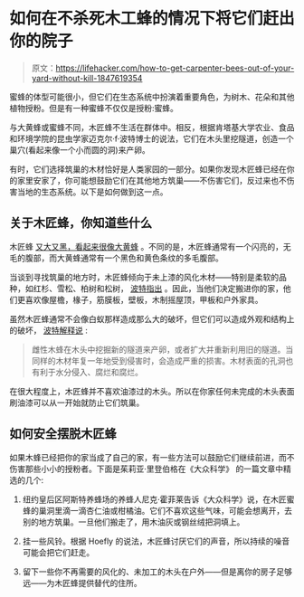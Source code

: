 # 如何在不杀死木工蜂的情况下将它们赶出你的院子

> 原文：<https://lifehacker.com/how-to-get-carpenter-bees-out-of-your-yard-without-kill-1847619354>

蜜蜂的体型可能很小，但它们在生态系统中扮演着重要角色，为树木、花朵和其他植物授粉。但是有一种蜜蜂不仅仅是授粉:蜜蜂。



与大黄蜂或蜜蜂不同，木匠蜂不生活在群体中。相反，根据肯塔基大学农业、食品和环境学院的昆虫学家迈克尔·f·波特博士的说法，它们在木头里挖隧道，创造一个巢穴(看起来像一个小而圆的洞)来产卵。

有时，它们选择筑巢的木材恰好是人类家园的一部分。如果你发现木匠蜂已经在你的家里安家了，你可能想鼓励它们在其他地方筑巢——不伤害它们，反过来也不伤害当地的生态系统。以下是如何做到这一点。

## 关于木匠蜂，你知道些什么

木匠蜂 [又大又黑，看起来很像大黄蜂](https://entomology.ca.uky.edu/ef611) 。不同的是，木匠蜂通常有一个闪亮的，无毛的腹部，而大黄蜂通常有一个黑色和黄色条纹的多毛腹部。

当谈到寻找筑巢的地方时，木匠蜂倾向于未上漆的风化木材——特别是柔软的品种，如红杉、雪松、柏树和松树， [波特指出](https://entomology.ca.uky.edu/ef611) 。因此，当他们决定搬进你的家，他们更喜欢像屋檐，椽子，筋膜板，壁板，木制摇屋顶，甲板和户外家具。

虽然木匠蜂通常不会像白蚁那样造成那么大的破坏，但它们可以造成外观和结构上的破坏， [波特解释说](https://entomology.ca.uky.edu/ef611) :

> 雌性木蜂在木头中挖掘新的隧道来产卵，或者扩大并重新利用旧的隧道。当同样的木材年复一年地受到侵害时，会造成严重的损害。木材表面的孔洞也有利于水分侵入、腐烂和腐烂。

在很大程度上，木匠蜂并不喜欢油漆过的木头。所以在你家任何未完成的木头表面刷油漆可以从一开始就防止它们筑巢。

## 如何安全摆脱木匠蜂

如果木蜂已经把你的家当成了自己的家，有一些方法可以鼓励它们继续前进，而不伤害那些小小的授粉者。下面是茱莉亚·里登伯格在《大众科学》 的一篇文章中精选的几个:

1.  纽约皇后区阿斯特养蜂场的养蜂人尼克·霍菲莱告诉《大众科学》说，在木匠蜜蜂的巢洞里滴一滴杏仁油或柑橘油。它们不喜欢这些气味，可能会想离开，去别的地方筑巢。一旦他们搬走了，用木油灰或钢丝绒把洞填上。

2.  挂一些风铃。根据 Hoefly 的说法，木匠蜂讨厌它们的声音，所以持续的噪音可能会把它们赶走。
3.  留下一些你不再需要的风化的、未加工的木头在户外——但是离你的房子足够远——为木匠蜂提供替代的住所。